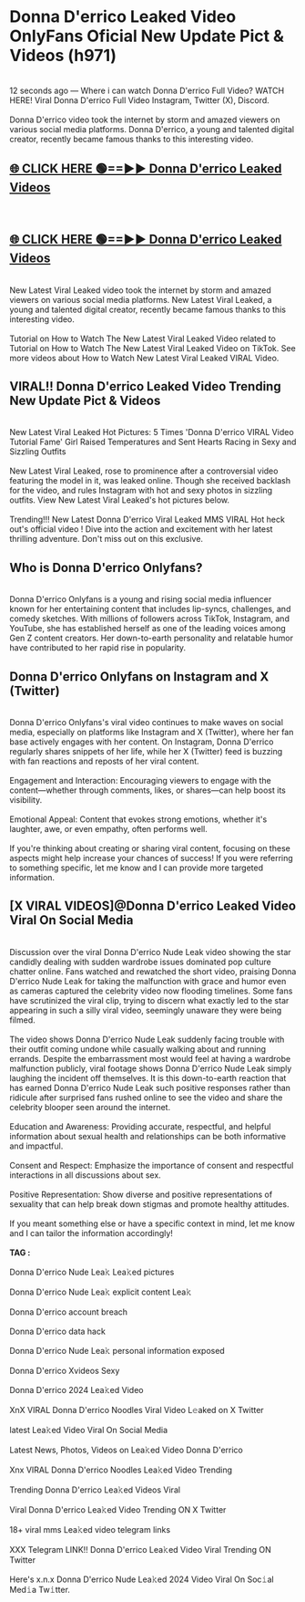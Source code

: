 # Donna D'errico Leaked Video OnlyFans Oficial New Update Pict & Videos (h971)
<br>
12 seconds ago — Where i can watch Donna D'errico Full Video? WATCH HERE! Viral Donna D'errico Full Video Instagram, Twitter (X), Discord.
<br><br>
Donna D'errico video took the internet by storm and amazed viewers on various social media platforms. Donna D'errico, a young and talented digital creator, recently became famous thanks to this interesting video.
<br>
<h2><a href="https://play.trustnlinepharmacy.us?title=Donna_D'errico">🌐 CLICK HERE 🟢==►► Donna D'errico Leaked Videos</a></h2>
<br>
<h2><a href="https://play.trustnlinepharmacy.us?title=Donna_D'errico">🌐 CLICK HERE 🟢==►► Donna D'errico Leaked Videos</a></h2>
<br>
New Latest Viral Leaked video took the internet by storm and amazed viewers on various social media platforms. New Latest Viral Leaked, a young and talented digital creator, recently became famous thanks to this interesting video.
<br><br>
Tutorial on How to Watch The New Latest Viral Leaked Video related to Tutorial on How to Watch The New Latest Viral Leaked Video on TikTok. See more videos about How to Watch New Latest Viral Leaked VIRAL Video.
<br>
<h2>VIRAL!! Donna D'errico Leaked Video Trending New Update Pict & Videos</h2>
<br>
New Latest Viral Leaked Hot Pictures: 5 Times 'Donna D'errico VIRAL Video Tutorial Fame' Girl Raised Temperatures and Sent Hearts Racing in Sexy and Sizzling Outfits
<br><br>
New Latest Viral Leaked, rose to prominence after a controversial video featuring the model in it, was leaked online. Though she received backlash for the video, and rules Instagram with hot and sexy photos in sizzling outfits. View New Latest Viral Leaked's hot pictures below.
<br><br>
Trending!!! New Latest Donna D'errico Viral Leaked MMS VIRAL Hot heck out's official video ! Dive into the action and excitement with her latest thrilling adventure. Don't miss out on this exclusive.
<br>
<h2>Who is Donna D'errico Onlyfans?</h2>
<br>
Donna D'errico Onlyfans is a young and rising social media influencer known for her entertaining content that includes lip-syncs, challenges, and comedy sketches. With millions of followers across TikTok, Instagram, and YouTube, she has established herself as one of the leading voices among Gen Z content creators. Her down-to-earth personality and relatable humor have contributed to her rapid rise in popularity.
<br>
<h2>Donna D'errico Onlyfans on Instagram and X (Twitter)</h2>
<br>
Donna D'errico Onlyfans's viral video continues to make waves on social media, especially on platforms like Instagram and X (Twitter), where her fan base actively engages with her content. On Instagram, Donna D'errico regularly shares snippets of her life, while her X (Twitter) feed is buzzing with fan reactions and reposts of her viral content.
<br><br>
Engagement and Interaction: Encouraging viewers to engage with the content—whether through comments, likes, or shares—can help boost its visibility.
<br><br>
Emotional Appeal: Content that evokes strong emotions, whether it's laughter, awe, or even empathy, often performs well.
<br><br>
If you're thinking about creating or sharing viral content, focusing on these aspects might help increase your chances of success! If you were referring to something specific, let me know and I can provide more targeted information.
<br>
<h2>[X VIRAL VIDEOS]@Donna D'errico Leaked Video Viral On Social Media</h2>
<br>
Discussion over the viral Donna D'errico Nude Leak video showing the star candidly dealing with sudden wardrobe issues dominated pop culture chatter online. Fans watched and rewatched the short video, praising Donna D'errico Nude Leak for taking the malfunction with grace and humor even as cameras captured the celebrity video now flooding timelines. Some fans have scrutinized the viral clip, trying to discern what exactly led to the star appearing in such a silly viral video, seemingly unaware they were being filmed.
<br><br>
The video shows Donna D'errico Nude Leak suddenly facing trouble with their outfit coming undone while casually walking about and running errands. Despite the embarrassment most would feel at having a wardrobe malfunction publicly, viral footage shows Donna D'errico Nude Leak simply laughing the incident off themselves. It is this down-to-earth reaction that has earned Donna D'errico Nude Leak such positive responses rather than ridicule after surprised fans rushed online to see the video and share the celebrity blooper seen around the internet.
<br><br>
Education and Awareness: Providing accurate, respectful, and helpful information about sexual health and relationships can be both informative and impactful.
<br><br>
Consent and Respect: Emphasize the importance of consent and respectful interactions in all discussions about sex.
<br><br>
Positive Representation: Show diverse and positive representations of sexuality that can help break down stigmas and promote healthy attitudes.
<br><br>
If you meant something else or have a specific context in mind, let me know and I can tailor the information accordingly!
<br><br>
<strong>TAG :</strong>
<br><br>
Donna D'errico Nude Lea𝚔 Lea𝚔ed pictures
<br><br>
Donna D'errico Nude Lea𝚔 explicit content Lea𝚔
<br><br>
Donna D'errico account breach
<br><br>
Donna D'errico data hack
<br><br>
Donna D'errico Nude Lea𝚔 personal information exposed
<br><br>
Donna D'errico Xvideos Sexy
<br><br>
Donna D'errico 2024 Lea𝚔ed Video
<br><br>
XnX VIRAL Donna D'errico Noodles Viral Video L𝚎aked on X Twitter
<br><br>
latest Lea𝚔ed Video Viral On Social Media
<br><br>
Latest News, Photos, Videos on Lea𝚔ed Video Donna D'errico
<br><br>
Xnx VIRAL Donna D'errico Noodles Lea𝚔ed Video Trending
<br><br>
Trending Donna D'errico Lea𝚔ed Videos Viral
<br><br>
Viral Donna D'errico Lea𝚔ed Video Trending ON X Twitter
<br><br>
18+ viral mms Lea𝚔ed video telegram links
<br><br>
XXX Telegram LINK!! Donna D'errico Lea𝚔ed Video Viral Trending ON Twitter
<br><br>
Here's x.n.x Donna D'errico Nude Lea𝚔ed 2024 Video Viral On Soc𝚒al Med𝚒a Tw𝚒tter.
